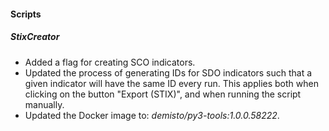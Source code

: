 
#### Scripts

##### StixCreator

- Added a flag for creating SCO indicators.
- Updated the process of generating IDs for SDO indicators such that a given indicator will have the same ID every run. This applies both when clicking on the button "Export (STIX)", and when running the script manually.
- Updated the Docker image to: *demisto/py3-tools:1.0.0.58222*.
